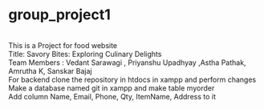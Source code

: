 # group_project1
<br>
This is a Project for  food website
<br>
Title: Savory Bites: Exploring Culinary Delights <br>
Team Members : Vedant Sarawagi , Priyanshu Upadhyay ,Astha Pathak, Amrutha K, Sanskar Bajaj<br>
For backend clone the repository in htdocs in xampp and perform changes<br>
Make a database named git in xampp and make table myorder<br>
Add column Name, Email, Phone, Qty, ItemName, Address to it



